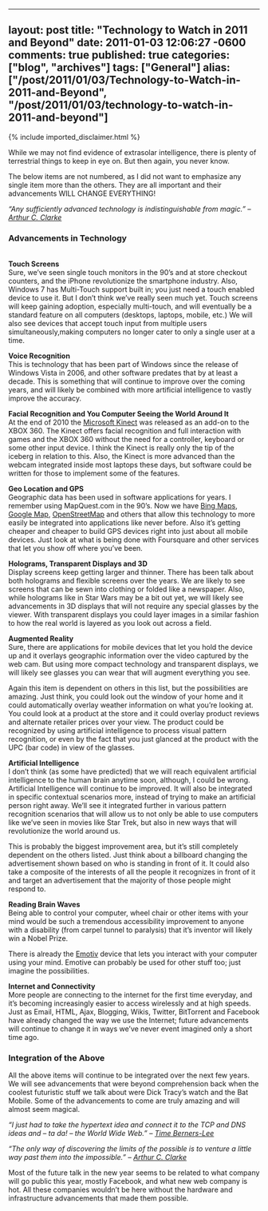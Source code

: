   ---
  layout: post
  title: "Technology to Watch in 2011 and Beyond"
  date: 2011-01-03 12:06:27 -0600
  comments: true
  published: true
  categories: ["blog", "archives"]
  tags: ["General"]
  alias: ["/post/2011/01/03/Technology-to-Watch-in-2011-and-Beyond", "/post/2011/01/03/technology-to-watch-in-2011-and-beyond"]
  ---
<!-- more -->
{% include imported_disclaimer.html %}
<p>While we may not find evidence of extrasolar intelligence, there is plenty of terrestrial things to keep in eye on. But then again, you never know.</p>  <p>The below items are not numbered, as I did not want to emphasize any single item more than the others. They are all important and their advancements WILL CHANGE EVERYTHING!</p>  <p><em>“Any sufficiently advanced technology is indistinguishable from magic.” – <a href="http://en.wikipedia.org/wiki/Clarke%27s_three_laws">Arthur C. Clarke</a></em></p>  <h3>Advancements in Technology</h3>  <p>   <br /><strong>Touch Screens     <br /></strong>Sure, we’ve seen single touch monitors in the 90’s and at store checkout counters, and the iPhone revolutionize the smartphone industry. Also, Windows 7 has Multi-Touch support built in; you just need a touch enabled device to use it. But I don’t think we’ve really seen much yet. Touch screens will keep gaining adoption, especially multi-touch, and will eventually be a standard feature on all computers (desktops, laptops, mobile, etc.) We will also see devices that accept touch input from multiple users simultaneously,making computers no longer cater to only a single user at a time.</p>  <p><strong>Voice Recognition</strong>    <br />This is technology that has been part of Windows since the release of Windows Vista in 2006, and other software predates that by at least a decade. This is something that will continue to improve over the coming years, and will likely be combined with more artificial intelligence to vastly improve the accuracy.</p>  <p><strong>Facial Recognition and You Computer Seeing the World Around It</strong>    <br />At the end of 2010 the <a href="http://www.xbox.com/en-US/kinect">Microsoft Kinect</a> was released as an add-on to the XBOX 360. The Kinect offers facial recognition and full interaction with games and the XBOX 360 without the need for a controller, keyboard or some other input device. I think the Kinect is really only the tip of the iceberg in relation to this. Also, the Kinect is more advanced than the webcam integrated inside most laptops these days, but software could be written for those to implement some of the features.</p>  <p><strong>Geo Location and GPS</strong>    <br />Geographic data has been used in software applications for years. I remember using MapQuest.com in the 90’s. Now we have <a href="http://bing.com/maps">Bing Maps</a>, <a href="http://maps.google.com">Google Map</a>, <a href="http://www.openstreetmap.org/">OpenStreetMap</a> and others that allow this technology to more easily be integrated into applications like never before. Also it’s getting cheaper and cheaper to build GPS devices right into just about all mobile devices. Just look at what is being done with Foursquare and other services that let you show off where you’ve been.</p>  <p><strong>Holograms, Transparent Displays and 3D</strong>    <br />Display screens keep getting larger and thinner. There has been talk about both holograms and flexible screens over the years. We are likely to see screens that can be sewn into clothing or folded like a newspaper. Also, while holograms like in Star Wars may be a bit out yet, we will likely see advancements in 3D displays that will not require any special glasses by the viewer. With transparent displays you could layer images in a similar fashion to how the real world is layered as you look out across a field.</p>  <p><strong>Augmented Reality</strong>    <br />Sure, there are applications for mobile devices that let you hold the device up and it overlays geographic information over the video captured by the web cam. But using more compact technology and transparent displays, we will likely see glasses you can wear that will augment everything you see.</p>  <p>Again this item is dependent on others in this list, but the possibilities are amazing. Just think, you could look out the window of your home and it could automatically overlay weather information on what you’re looking at. You could look at a product at the store and it could overlay product reviews and alternate retailer prices over your view. The product could be recognized by using artificial intelligence to process visual pattern recognition, or even by the fact that you just glanced at the product with the UPC (bar code) in view of the glasses.</p>  <p><strong>Artificial Intelligence</strong>    <br />I don’t think (as some have predicted) that we will reach equivalent artificial intelligence to the human brain anytime soon, although, I could be wrong. Artificial Intelligence will continue to be improved. It will also be integrated in specific contextual scenarios more, instead of trying to make an artificial person right away. We’ll see it integrated further in various pattern recognition scenarios that will allow us to not only be able to use computers like we’ve seen in movies like Star Trek, but also in new ways that will revolutionize the world around us.</p>  <p>This is probably the biggest improvement area, but it’s still completely dependent on the others listed. Just think about a billboard changing the advertisement shown based on who is standing in front of it. It could also take a composite of the interests of all the people it recognizes in front of it and target an advertisement that the majority of those people might respond to.</p>  <p><strong>Reading Brain Waves     <br /></strong>Being able to control your computer, wheel chair or other items with your mind would be such a tremendous accessibility improvement to anyone with a disability (from carpel tunnel to paralysis) that it’s inventor will likely win a Nobel Prize.</p>  <p>There is already the <a href="http://emotiv.com/">Emotiv</a> device that lets you interact with your computer using your mind. Emotive can probably be used for other stuff too; just imagine the possibilities.</p>  <p><strong>Internet and Connectivity     <br /></strong>More people are connecting to the internet for the first time everyday, and it’s becoming increasingly easier to access wirelessly and at high speeds. Just as Email, HTML, Ajax, Blogging, Wikis, Twitter, BitTorrent and Facebook have already changed the way we use the Internet; future advancements will continue to change it in ways we’ve never event imagined only a short time ago.</p>  <h3>Integration of the Above</h3>  <p>All the above items will continue to be integrated over the next few years. We will see advancements that were beyond comprehension back when the coolest futuristic stuff we talk about were Dick Tracy’s watch and the Bat Mobile. Some of the advancements to come are truly amazing and will almost seem magical.</p>  <p><em>“I just had to take the hypertext idea and connect it to the TCP and DNS ideas and – ta da! – the World Wide Web.” – <a href="http://en.wikiquote.org/wiki/Tim_Berners-Lee">Time Berners-Lee</a></em></p>  <p><em>“The only way of discovering the limits of the possible is to venture a little way past them into the impossible.” – <a href="http://en.wikipedia.org/wiki/Clarke%27s_three_laws">Arthur C. Clarke</a></em></p>  <p>Most of the future talk in the new year seems to be related to what company will go public this year, mostly Facebook, and what new web company is hot. All these companies wouldn’t be here without the hardware and infrastructure advancements that made them possible.</p>
